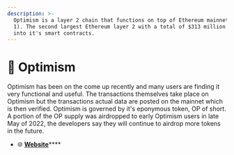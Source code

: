 ```yaml
---
description: >-
  Optimism is a layer 2 chain that functions on top of Ethereum mainnet (layer
  1). The second largest Ethereum layer 2 with a total of $313 million locked
  into it's smart contracts.
---
```


# 🔴 Optimism

Optimism has been on the come up recently and many users are finding it very functional and useful. The transactions themselves take place on Optimism but the transactions actual data are posted on the mainnet which is then verified. Optimism is governed by it's eponymous token, OP of short. A portion of the OP supply was airdropped to early Optimism users in late May of 2022, the developers say they will continue to airdrop more tokens in the future. &#x20;



* 🌐 [**Website**](https://optimism.io)****
